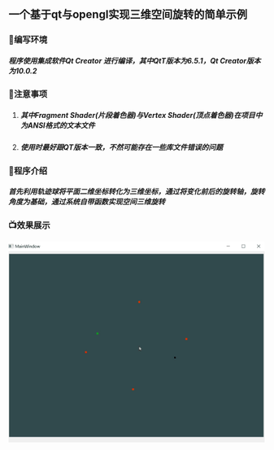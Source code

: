 ## 一个基于qt与opengl实现三维空间旋转的简单示例

### :incoming_envelope:编写环境

##### 程序使用集成软件**Qt Creator** 进行编译，其中**Qt**T版本为6.5.1，**Qt Creator**版本为10.0.2

### :notebook:注意事项

1. ##### 其中Fragment Shader(片段着色器)与Vertex Shader(顶点着色器)在项目中为ANSI格式的文本文件

2. ##### 使用时最好跟QT版本一致，不然可能存在一些库文件错误的问题

### :shower:程序介绍

##### 首先利用轨迹球将平面二维坐标转化为三维坐标，通过将变化前后的旋转轴，旋转角度为基础，通过系统自带函数实现空间三维旋转

### :tv:效果展示

![](./img/transform.gif)